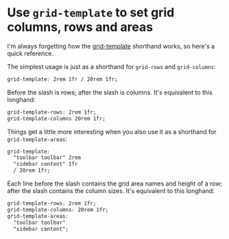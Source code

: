 # Use `grid-template` to set grid columns, rows and areas

I'm always forgetting how the [grid-template](https://developer.mozilla.org/en-US/docs/Web/CSS/grid-template) shorthand works, so here's a quick reference.

The simplest usage is just as a shorthand for `grid-rows` and `grid-columns`:

```css
grid-template: 2rem 1fr / 20rem 1fr;
```

Before the slash is rows; after the slash is columns. It's equivalent to this longhand:

```css
grid-template-rows: 2rem 1fr;
grid-template-columns 20rem 1fr;
```

Things get a little more interesting when you also use it as a shorthand for `grid-template-areas`:

```css
grid-template:
  "toolbar toolbar" 2rem
  "sidebar content" 1fr
  / 20rem 1fr;
```

Each line before the slash contains the grid area names and height of a row; after the slash contains the column sizes. It's equivalent to this longhand:

```css
grid-template-rows: 2rem 1fr;
grid-template-columns: 20rem 1fr;
grid-template-areas:
  "toolbar toolbar"
  "sidebar content";
```
